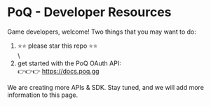 # PoQ - Developer Resources

Game developers, welcome! Two things that you may want to do:

1) ⭐⭐ please star this repo ⭐⭐\
\
2) get started with the PoQ OAuth API:\
👉👉👉 https://docs.poq.gg

We are creating more APIs & SDK. Stay tuned, and we will add more information to this page.
